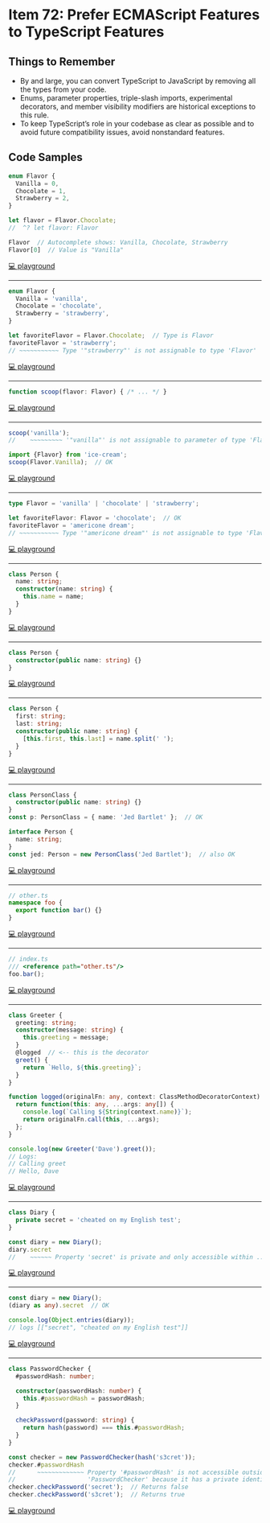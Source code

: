 # Item 72: Prefer ECMAScript Features to TypeScript Features

## Things to Remember

- By and large, you can convert TypeScript to JavaScript by removing all the types from your code.
- Enums, parameter properties, triple-slash imports, experimental decorators, and member visibility modifiers are historical exceptions to this rule.
- To keep TypeScript’s role in your codebase as clear as possible and to avoid future compatibility issues, avoid nonstandard features.

## Code Samples

```ts
enum Flavor {
  Vanilla = 0,
  Chocolate = 1,
  Strawberry = 2,
}

let flavor = Flavor.Chocolate;
//  ^? let flavor: Flavor

Flavor  // Autocomplete shows: Vanilla, Chocolate, Strawberry
Flavor[0]  // Value is "Vanilla"
```

[💻 playground](https://www.typescriptlang.org/play/?ts=5.4.5#code/KYOwrgtgBAYgNgQwG4HsBOUDeAoKUBqCIAlnIlALxQAMANLlAMIAWKAxiogC7CVQCM9PAGUuaBAHcARsDRoAnnwBM9AL7ZscYFygAzRKgxV4ydADoW7Tgh4BubAHoHeAHoB+KFp37TaAFywBugaJoZ4TlAAgmBcVhAADl68AM6sEskBhCRkCLRMrBzcwHmi4tKyCtih6ADa1AC64c6EcGC8xMlQAERZpIhd2EA)

----

```ts
enum Flavor {
  Vanilla = 'vanilla',
  Chocolate = 'chocolate',
  Strawberry = 'strawberry',
}

let favoriteFlavor = Flavor.Chocolate;  // Type is Flavor
favoriteFlavor = 'strawberry';
// ~~~~~~~~~~~ Type '"strawberry"' is not assignable to type 'Flavor'
```

[💻 playground](https://www.typescriptlang.org/play/?ts=5.4.5#code/KYOwrgtgBAYgNgQwG4HsBOUDeAoKUBqCIAlnIlALxQDkSRpi1ANLlAMIAWKAxiogC7BKNbl14DgzVgGV+aBAHcARsDRoAnsOoBnOYpVr1UgL7ZscYPygAzZOmKD4djFSeo0AOk48+CQQG48AHogqAAVdQAHIWJtWER3bFt3B2A3dC1deWVVDWp-bBCoAD9SsvLi8KihagAiLP1c9VrqKFioEBQrBG1tYgBzEAQlCyh+FDHqmnS0amwgA)

----

```ts
function scoop(flavor: Flavor) { /* ... */ }
```

[💻 playground](https://www.typescriptlang.org/play/?ts=5.4.5#code/KYOwrgtgBAYgNgQwG4HsBOUDeAoKUBqCIAlnIlALxQDkSRpi1ANLlAMIAWKAxiogC7BKNbl14DgzVgGV+aBAHcARsDRoAnsOoBnOYpVr1UgL7ZscYPygAzZOmKD4djFSeo0AOk48+CQQG48AHogqAAVdQAHIWJtWER3bFt3B2A3dC1deWVVDWp-bBCoAD9SsvLi8KihagAiLP1c9VrqKFioEBQrBG1tYgBzEAQlCyh+FDHqmnS0aiSwEG5+YhQQKG1eFEiACmsE9AAueOcASiwoIIAqKA9bqEvQ0yA)

----

```ts
scoop('vanilla');
//    ~~~~~~~~~ '"vanilla"' is not assignable to parameter of type 'Flavor'

import {Flavor} from 'ice-cream';
scoop(Flavor.Vanilla);  // OK
```

[💻 playground](https://www.typescriptlang.org/play/?ts=5.4.5#code/JYWwDg9gTgLgBAbwM4GMITAXzgMyhEOAcmBQFMBaFKMgQxCIG4AoVdMACiIDdaA7YABtBtIgEoWAeklxZcAH6KlS4gCJeA4bVVE4wJHD4R4tJEmABzPrQBGgsnBgQ4YWlHpkYZKHAg5HAJ5gDkQAYiLc0ETMzKCQsIjhtJFQ2HgExKSU1HQMLGwYHEkpAHQAavxCIhKy0nAA8gDSzEA)

----

```ts
type Flavor = 'vanilla' | 'chocolate' | 'strawberry';

let favoriteFlavor: Flavor = 'chocolate';  // OK
favoriteFlavor = 'americone dream';
// ~~~~~~~~~~~ Type '"americone dream"' is not assignable to type 'Flavor'
```

[💻 playground](https://www.typescriptlang.org/play/?ts=5.4.5#code/C4TwDgpgBAYgNgQwG4HsBOUC8UDkSEB2AlnIjlAD64DGAFitSosBOVTgM7BoIDuARhDRoQOANwAoCXAjAoAM2ToiLeErQAuWIlQZsOOgyYIW4qFAD0FqAHkA0hMW6VENbqy4EAWyFFGBaAATNAhvcQkrKAA-GNi4qKgAFXBoHAAib19-IJDvNPIiDigCFDkEDg4iAHMCBH4ZKGAURpTcN3QcCSA)

----

```ts
class Person {
  name: string;
  constructor(name: string) {
    this.name = name;
  }
}
```

[💻 playground](https://www.typescriptlang.org/play/?ts=5.4.5#code/MYGwhgzhAEAKCmAnCB7AdtA3gKGtNYAtvAFzQQAuiAlmgOYDcu0w6liArsBSogBQFiZdrToBKLMzwUAFtQgA6QfGgBefEXhM8AX2x6gA)

----

```ts
class Person {
  constructor(public name: string) {}
}
```

[💻 playground](https://www.typescriptlang.org/play/?ts=5.4.5#code/MYGwhgzhAEAKCmAnCB7AdtA3gKGtY6EALogK7BEqIAUADqQEYgCWw0aYAtvAFzTGJmaAOYBKLAF9sUoA)

----

```ts
class Person {
  first: string;
  last: string;
  constructor(public name: string) {
    [this.first, this.last] = name.split(' ');
  }
}
```

[💻 playground](https://www.typescriptlang.org/play/?ts=5.4.5#code/MYGwhgzhAEAKCmAnCB7AdtA3gKGtAZgJbIAuAXNBCYoWgOYDcu04VFVN9Tew6HArsBIpEACgAO-AEYhCwaGjABbeO2q06ASizM8AbRIALQhAB0RUgBpoRk6dYkAutAC8C5fFMRxskqIDk0P6a3NAAvtgRQA)

----

```ts
class PersonClass {
  constructor(public name: string) {}
}
const p: PersonClass = { name: 'Jed Bartlet' };  // OK

interface Person {
  name: string;
}
const jed: Person = new PersonClass('Jed Bartlet');  // also OK
```

[💻 playground](https://www.typescriptlang.org/play/?ts=5.4.5#code/MYGwhgzhAEAKCmAnCB7AdgYXFaBvAUNNMOhAC6ICuwZKiAFAA6UBGIAlsNGmALbwAuaOUTs0AcwCUeAL745JNOWiMhCZOiyQYAXjzc+g6AHIAUvAAm0AEJhEZEPDLHoMgNxEA9J+gB5ANL4+GJkSABmYMDwcEioaHiEBvxCImLibvL4isoAVpZqsejQemjwAO4xGpjYEPRmljZ2Dk7Gkh7Q3tBgIKh+gUA)

----

```ts
// other.ts
namespace foo {
  export function bar() {}
}
```

[💻 playground](https://www.typescriptlang.org/play/?ts=5.4.5#code/PTAEHsBcAsFMCcB0kDOAoAdgQwLaxQA5YDGsoAZuOKAN5qiiwAeB48kFArhsZAJbgMoAEZZ4ACgCUtAL5o5QA)

----

```ts
// index.ts
/// <reference path="other.ts"/>
foo.bar();
```

[💻 playground](https://www.typescriptlang.org/play/?ts=5.4.5#code/PTAEEsDsBMFMA8B0AXAzgKBGAPAJ1gGaz6QDGsoADgIbIAWAvAEQD29xKqTwAfOgSxaIARtVwAKAJQBudEA)

----

```ts
class Greeter {
  greeting: string;
  constructor(message: string) {
    this.greeting = message;
  }
  @logged  // <-- this is the decorator
  greet() {
    return `Hello, ${this.greeting}`;
  }
}

function logged(originalFn: any, context: ClassMethodDecoratorContext) {
  return function(this: any, ...args: any[]) {
    console.log(`Calling ${String(context.name)}`);
    return originalFn.call(this, ...args);
  };
}

console.log(new Greeter('Dave').greet());
// Logs:
// Calling greet
// Hello, Dave
```

[💻 playground](https://www.typescriptlang.org/play/?ts=5.4.5#code/MYGwhgzhAEDiBOBTRAXR9oG8BQ1oHMlUBLAO3wC5oIV4z8BuXaYAe1JvgFdgVX4AFAFtEUMPkRVO9AJRZmeFAAtiEAHSFkKetAC80EWIlM8AX2YABEK3wSAJngD0j6AB4AtO+jLV0X8sRoO0Q2eDA+eGZNVAE5HDw8JBQueFJoAAMACUQQawAaaAASTB91aO1yU3STaHNzbAAzLlJeYnZoa1tEOwF+YnwyMBAAMVIqMFIATwK2UjQADxQqAGFwKABZVCVWOwAREP5w-mX2BZQ45iSUtKaW7XYBUvGpgrU3sHh8CGfJgG0AXQuCRY7AgrBAiDUnQE6WWQxAOmKAGVaPQBLMzmpSGARDIqjIaolUNdoH0BtiRqQ1MB4Y8VBBXu9PhACcxTEx6rMwRCoTYBKREAB3OBENCCADkuzAADdEOKZBpRbFWc5oAAZGzfbCquG5HTlbUubK5VgFKWy7BAA)

----

```ts
class Diary {
  private secret = 'cheated on my English test';
}

const diary = new Diary();
diary.secret
//    ~~~~~~ Property 'secret' is private and only accessible within ... 'Diary'
```

[💻 playground](https://www.typescriptlang.org/play/?ts=5.4.5#code/MYGwhgzhAEAiCWYBOBPaBvAUNaAHJ8AbmAC4Cm0EZwSZJ0AvNAOTAAWZpZAJtAPYA7aAFs0AUQEBzEPAhto5CCWYBuTAF9MmYIKXRuiVI2gCyAdziGUACgCUag8hQA6KjTqYA9J5w4AfgGB0AAKSHy4ZEgkaMxutMrQsngExOTQYAK8giBoYMDAZFDwAEYgFGbwJGzwQs51LAhOzJhAA)

----

```ts
const diary = new Diary();
(diary as any).secret  // OK

console.log(Object.entries(diary));
// logs [["secret", "cheated on my English test"]]
```

[💻 playground](https://www.typescriptlang.org/play/?ts=5.4.5#code/MYGwhgzhAEAiCWYBOBPaBvAUNaAHJ8AbmAC4Cm0EZwSZJ0AvNAOTAAWZpZAJtAPYA7aAFs0AUQEBzEPAhto5CCWYBuTAF9MwQUujdEqRtAFkA7nAMoAFAEo1V-cjSRoYAShsA6KjTo4A9P7QAPIA0phaOnwgZJ4gfJJWwQBGAFbUJJ5kAiQEZBAOljZ2mIHQ8ZIwANpVAEQ+tCS1ADTQteyc5LyCIuJSMnIK+U0AuiOYQA)

----

```ts
class PasswordChecker {
  #passwordHash: number;

  constructor(passwordHash: number) {
    this.#passwordHash = passwordHash;
  }

  checkPassword(password: string) {
    return hash(password) === this.#passwordHash;
  }
}

const checker = new PasswordChecker(hash('s3cret'));
checker.#passwordHash
//      ~~~~~~~~~~~~~ Property '#passwordHash' is not accessible outside class
//                    'PasswordChecker' because it has a private identifier.
checker.checkPassword('secret');  // Returns false
checker.checkPassword('s3cret');  // Returns true
```

[💻 playground](https://www.typescriptlang.org/play/?ts=5.4.5#code/MYGwhgzhAEAiCWYBOBPaBvAUNaAHJ8AbmAC4Cm0EZwSZJ0AvNAOTAAWZpZAJtAPYA7aAFs0AUQEBzEPAhto5CCWYBuTAF9M3auFrQAZgFcBwEvEHQ2kNgApyADxIAuSiQJSAlC4GHhAIzIkNVBIGAAFUIB3PiRuAGEOYABrQIxsaABiXCiY7gAJa29fAKDMdOBBJSRDUxibbKho2IK5Iv9AjzScHBI2WQA6LJzm60Y8YfzrNRxNcsSkiMbc+omXKvhPLu7aEkMkISs5FaXYzoZzhT6IQYaIJsm5aehNWYqBJWh2ahSkMYEySLQRZ3XIJb6BGyHWzMCAAZhodGYHg8wXmgRuExabEwAHocd1ugA-Ykk0kkoFIPi4QIkNDMIYnB5sZjQWTQAR8ehgYDAMhQeB+EAUPiGEgQeDaT7gKC4-EE+UKgnMYH3MHJQIsgLAMCGKis+iHaBgPAEYjkVnaARmfTwdGYL7qpD9B0LCY2GHUHZIlQ4PHQABKdD27wMYBAVHtaKdLpVyxh8K9KN9+MDu32MDchjImCAA)
